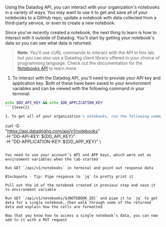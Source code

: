 Using the Datadog API, you can interact with your organization's notebooks in a variety of ways. You may want to use it to get and save all of your notebooks to a GitHub repo, update a notebook with data collected from a third-party service, or even to create a new notebook. 

Since you've recently created a notebook, the next thing to learn is how to interact with it outside of Datadog. You'll start by getting your notebook's data so you can see what data is returned.

> **Note**: You'll use cURL commands to interact with the API in this lab, but you can also use a Datadog client library offered in your choice of programming language. Check out the documentation for the [Notebooks API](https://docs.datadoghq.com/api/latest/notebooks/) to learn more.

1. To interact with the Datadog API, you'll need to provide your API key and application key. Both of these have been saved to your environment variables and can be viewed with the following command in your terminal:

  ```bash
  echo $DD_API_KEY && echo $DD_APPLICATION_KEY
  ```{{exec}}

1. To get all of your organization's notebooks, run the following command:

  ```
  curl -G \
      "https://api.datadoghq.com/api/v1/notebooks" \
      -H "DD-API-KEY: ${DD_API_KEY}" \
      -H "DD-APPLICATION-KEY: ${DD_APP_KEY}" \
  ```{{execute}}

You need to use your account’s API and APP keys, which were set as environment variables when the lab started

Run GET `/api/v1/notebooks` in terminal and point out response data

Blockquote - Tip: Pipe response to `jq` to pretty print it

Pull out the id of the notebook created in previous step and save it to environment variable

Run GET `/api/v1/notebooks/${NOTEBOOK_ID}` and pipe it to `jq` to get data for a single notebook, then walk through some of the returned data and explain how the cells are formatted

Now that you know how to access a single notebook’s data, you can now add to it with a PUT request
